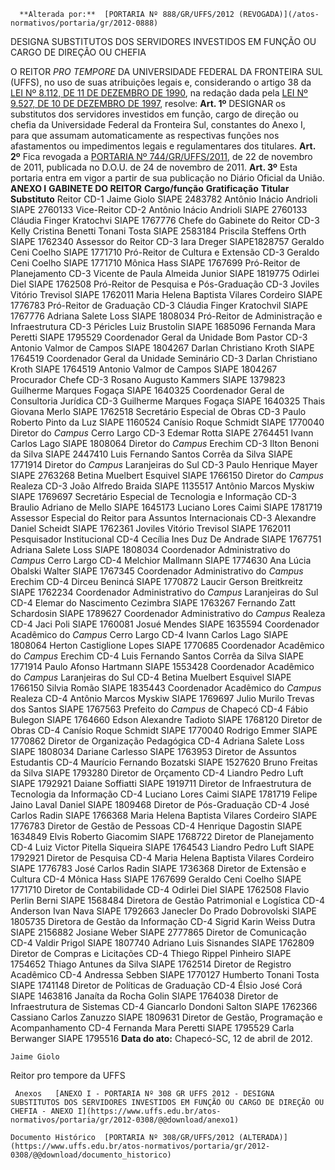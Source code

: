       **Alterada por:**  [PORTARIA Nº 888/GR/UFFS/2012 (REVOGADA)](/atos-normativos/portaria/gr/2012-0888) 

   DESIGNA SUBSTITUTOS DOS SERVIDORES INVESTIDOS EM FUNÇÃO OU CARGO DE DIREÇÃO OU CHEFIA  

 O REITOR *PRO TEMPORE*  DA UNIVERSIDADE FEDERAL DA FRONTEIRA SUL (UFFS), no uso de suas atribuições legais e, considerando o artigo 38 da [LEI Nº 8.112, DE 11 DE DEZEMBRO DE 1990](http://www.planalto.gov.br/ccivil_03/leis/l8112cons.htm), na redação dada pela [LEI Nº 9.527, DE 10 DE DEZEMBRO DE 1997](http://www.planalto.gov.br/ccivil_03/Leis/L9527.htm), resolve:   **Art. 1º**  DESIGNAR os substitutos dos servidores investidos em função, cargo de direção ou chefia da Universidade Federal da Fronteira Sul, constantes do Anexo I, para que assumam automaticamente as respectivas funções nos afastamentos ou impedimentos legais e regulamentares dos titulares.   **Art. 2º**  Fica revogada a [PORTARIA Nº 744/GR/UFFS/2011](https://www.uffs.edu.br/atos-normativos/portaria/gr/2011-0744), de 22 de novembro de 2011, publicada no D.O.U. de 24 de novembro de 2011.   **Art. 3º**  Esta portaria entra em vigor a partir de sua publicação no Diário Oficial da União.   **ANEXO I**  **GABINETE DO REITOR**       **Cargo/função**   **Gratificação**    **Titular**    **Substituto**      Reitor   CD-1   Jaime Giolo SIAPE 2483782   Antônio Inácio Andrioli SIAPE 2760133     Vice-Reitor   CD-2   Antônio Inácio Andrioli SIAPE 2760133   Cláudia Finger Kratochvi SIAPE 1767776     Chefe do Gabinete do Reitor   CD-3   Kelly Cristina Benetti Tonani Tosta SIAPE 2583184   Priscila Steffens Orth SIAPE 1762340     Assessor do Reitor   CD-3   Iara Dreger SIAPE1828757   Geraldo Ceni Coelho SIAPE 1771710     Pró-Reitor de Cultura e Extensão   CD-3   Geraldo Ceni Coelho SIAPE 1771710   Mônica Hass SIAPE 1767699     Pró-Reitor de Planejamento   CD-3   Vicente de Paula Almeida Junior SIAPE 1819775   Odirlei Diel SIAPE 1762508     Pró-Reitor de Pesquisa e Pós-Graduação   CD-3   Joviles Vitório Trevisol SIAPE 1762011   Maria Helena Baptista Vilares Cordeiro SIAPE 1776783     Pró-Reitor de Graduação   CD-3   Cláudia Finger Kratochvil SIAPE 1767776   Adriana Salete Loss SIAPE 1808034     Pró-Reitor de Administração e Infraestrutura   CD-3   Péricles Luiz Brustolin SIAPE 1685096   Fernanda Mara Peretti SIAPE 1795529     Coordenador Geral da Unidade Bom Pastor   CD-3   Antonio Valmor de Campos SIAPE 1804267   Darlan Christiano Kroth SIAPE 1764519     Coordenador Geral da Unidade Seminário   CD-3   Darlan Christiano Kroth SIAPE 1764519   Antonio Valmor de Campos SIAPE 1804267     Procurador Chefe   CD-3   Rosano Augusto Kammers SIAPE 1379823   Guilherme Marques Fogaça SIAPE 1640325     Coordenador Geral de Consultoria Jurídica   CD-3   Guilherme Marques Fogaça SIAPE 1640325   Thais Giovana Merlo SIAPE 1762518     Secretário Especial de Obras   CD-3   Paulo Roberto Pinto da Luz SIAPE 1160524   Canísio Roque Schmidt SIAPE 1770040     Diretor do *Campus*  Cerro Largo   CD-3   Edemar Rotta SIAPE 2764451   Ivann Carlos Lago SIAPE 1808064     Diretor do *Campus*  Erechim   CD-3   Ilton Benoni da Silva SIAPE 2447410   Luis Fernando Santos Corrêa da Silva SIAPE 1771914     Diretor do *Campus*  Laranjeiras do Sul   CD-3   Paulo Henrique Mayer SIAPE 2763268   Betina Muelbert Esquivel SIAPE 1766150     Diretor do *Campus*  Realeza   CD-3   João Alfredo Braida SIAPE 1135517   Antônio Marcos Myskiw SIAPE 1769697     Secretário Especial de Tecnologia e Informação   CD-3   Braulio Adriano de Mello SIAPE 1645173   Luciano Lores Caimi SIAPE 1781719     Assessor Especial do Reitor para Assuntos Internacionais   CD-3   Alexandre Daniel Scheidt SIAPE 1762361   Joviles Vitório Trevisol SIAPE 1762011     Pesquisador Institucional   CD-4   Cecília Ines Duz De Andrade SIAPE 1767751   Adriana Salete Loss SIAPE 1808034     Coordenador Administrativo do *Campus*  Cerro Largo   CD-4   Melchior Mallmann SIAPE 1774630   Ana Lúcia Obalski Walter SIAPE 1767345     Coordenador Administrativo do *Campus*  Erechim   CD-4   Dirceu Benincá SIAPE 1770872   Laucir Gerson Breitkreitz SIAPE 1762234     Coordenador Administrativo do *Campus*  Laranjeiras do Sul   CD-4   Elemar do Nascimento Cezimbra SIAPE 1763267   Fernando Zatt Schardosin SIAPE 1789627     Coordenador Administrativo do *Campus*  Realeza   CD-4   Jaci Poli SIAPE 1760081   Josué Mendes SIAPE 1635594     Coordenador Acadêmico do *Campus*  Cerro Largo   CD-4   Ivann Carlos Lago SIAPE 1808064   Herton Castiglione Lopes SIAPE 1770685     Coordenador Acadêmico do *Campus*  Erechim   CD-4   Luis Fernando Santos Corrêa da Silva SIAPE 1771914   Paulo Afonso Hartmann SIAPE 1553428     Coordenador Acadêmico do *Campus*  Laranjeiras do Sul   CD-4   Betina Muelbert Esquivel SIAPE 1766150   Silvia Romão SIAPE 1835443     Coordenador Acadêmico do *Campus*  Realeza   CD-4   Antônio Marcos Myskiw SIAPE 1769697   Julio Murilo Trevas dos Santos SIAPE 1767563     Prefeito do *Campus*  de Chapecó   CD-4   Fábio Bulegon SIAPE 1764660   Edson Alexandre Tadioto SIAPE 1768120     Diretor de Obras   CD-4   Canísio Roque Schmidt SIAPE 1770040   Rodrigo Emmer SIAPE 1770862     Diretor de Organização Pedagógica   CD-4   Adriana Salete Loss SIAPE 1808034   Dariane Carlesso SIAPE 1763953     Diretor de Assuntos Estudantis   CD-4   Maurício Fernando Bozatski SIAPE 1527620   Bruno Freitas da Silva SIAPE 1793280     Diretor de Orçamento   CD-4   Liandro Pedro Luft SIAPE 1792921   Daiane Soffiatti SIAPE 1919711     Diretor de Infraestrutura de Tecnologia da Informação   CD-4   Luciano Lores Caimi SIAPE 1781719   Felipe Jaino Laval Daniel SIAPE 1809468     Diretor de Pós-Graduação   CD-4   José Carlos Radin SIAPE 1766368   Maria Helena Baptista Vilares Cordeiro SIAPE 1776783     Diretor de Gestão de Pessoas   CD-4   Henrique Dagostin SIAPE 1634849   Elvis Roberto Giacomim SIAPE 1768722     Diretor de Planejamento   CD-4   Luiz Victor Pitella Siqueira SIAPE 1764543   Liandro Pedro Luft SIAPE 1792921     Diretor de Pesquisa   CD-4   Maria Helena Baptista Vilares Cordeiro SIAPE 1776783   José Carlos Radin SIAPE 1736368     Diretor de Extensão e Cultura   CD-4   Mônica Hass SIAPE 1767699   Geraldo Ceni Coelho SIAPE 1771710     Diretor de Contabilidade   CD-4   Odirlei Diel SIAPE 1762508   Flavio Perlin Berni SIAPE 1568484     Diretora de Gestão Patrimonial e Logística   CD-4   Anderson Ivan Nava SIAPE 1792663   Janecler Do Prado Dobrovolski SIAPE 1805735     Diretora de Gestão da Informação   CD-4   Sigrid Karin Weiss Dutra SIAPE 2156882   Josiane Weber SIAPE 2777865     Diretor de Comunicação   CD-4   Valdir Prigol SIAPE 1807740   Adriano Luis Sisnandes SIAPE 1762809     Diretor de Compras e Licitações   CD-4   Thiego Rippel Pinheiro SIAPE 1754652   Thiago Antunes da Silva SIAPE 1762514     Diretor de Registro Acadêmico   CD-4   Andressa Sebben SIAPE 1770127   Humberto Tonani Tosta SIAPE 1741148     Diretor de Políticas de Graduação   CD-4   Élsio José Corá SIAPE 1463816   Janaíta da Rocha Golin SIAPE 1764038     Diretor de Infraestrutura de Sistemas   CD-4   Giancarlo Dondoni Salton SIAPE 1762366   Cassiano Carlos Zanuzzo SIAPE 1809631     Diretor de Gestão, Programação e Acompanhamento   CD-4   Fernanda Mara Peretti SIAPE 1795529   Carla Berwanger SIAPE 1795516            **Data do ato:** Chapecó-SC, 12 de abril de 2012.   
 

    Jaime Giolo    
 Reitor pro tempore da UFFS 

     Anexos   [ANEXO I - PORTARIA Nº 308 GR UFFS 2012 - DESIGNA SUBSTITUTOS DOS SERVIDORES INVESTIDOS EM FUNÇÃO OU CARGO DE DIREÇÃO OU CHEFIA - ANEXO I](https://www.uffs.edu.br/atos-normativos/portaria/gr/2012-0308/@@download/anexo1)  

    Documento Histórico  [PORTARIA Nº 308/GR/UFFS/2012 (ALTERADA)](https://www.uffs.edu.br/atos-normativos/portaria/gr/2012-0308/@@download/documento_historico)     
      